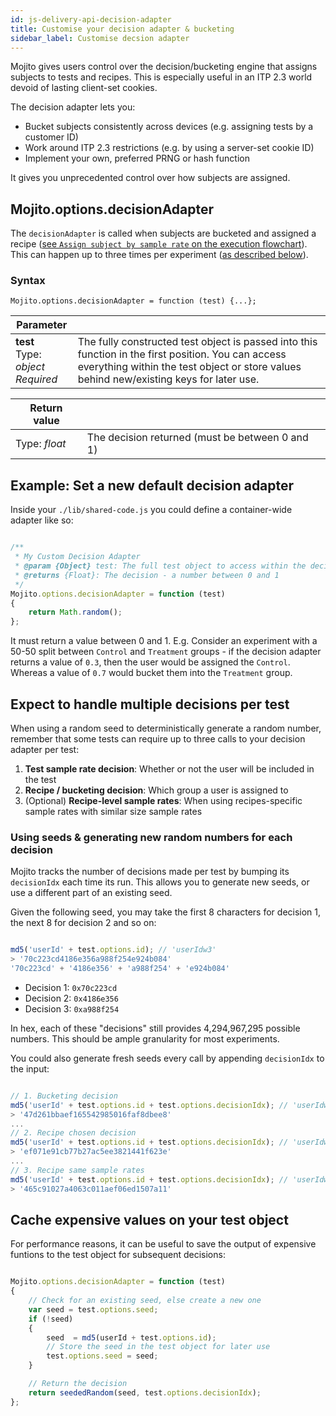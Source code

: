 ```yaml
---
id: js-delivery-api-decision-adapter
title: Customise your decision adapter & bucketing
sidebar_label: Customise decsion adapter
---
```

Mojito gives users control over the decision/bucketing engine that assigns subjects to tests and recipes. This is especially useful in an ITP 2.3 world devoid of lasting client-set cookies.

The decision adapter lets you:

-   Bucket subjects consistently across devices (e.g. assigning tests by a customer ID)
-   Work around ITP 2.3 restrictions (e.g. by using a server-set cookie ID)
-   Implement your own, preferred PRNG or hash function

It gives you unprecedented control over how subjects are assigned.

## Mojito.options.decisionAdapter

The `decisionAdapter` is called when subjects are bucketed and assigned a recipe ([see `Assign subject by sample rate` on the execution flowchart](js-delivery-api-execution-order#split-test-object-execution-flowchart)). This can happen up to three times per experiment ([as described below](#expect-to-handle-multiple-decisions-per-test)).

### Syntax

`Mojito.options.decisionAdapter = function (test) {...};`

| Parameter                                    |                                                                                                                                                                                                |
| -------------------------------------------- | ---------------------------------------------------------------------------------------------------------------------------------------------------------------------------------------------- |
| **test** <br /> Type: _object_ <br /> _Required_ | The fully constructed test object is passed into this function in the first position. You can access everything within the test object or store values behind new/existing keys for later use. |

| Return value  |                                                 |
| ------------- | ----------------------------------------------- |
| Type: _float_ | The decision returned (must be between 0 and 1) |

## Example: Set a new default decision adapter

Inside your `./lib/shared-code.js` you could define a container-wide adapter like so:

```js

/**
 * My Custom Decision Adapter
 * @param {Object} test: The full test object to access within the decisionAdapter
 * @returns {Float}: The decision - a number between 0 and 1
 */
Mojito.options.decisionAdapter = function (test)
{
    return Math.random();
};

```

It must return a value between 0 and 1. E.g. Consider an experiment with a 50-50 split between `Control` and `Treatment` groups - if the decision adapter returns a value of `0.3`, then the user would be assigned the `Control`. Whereas a value of `0.7` would bucket them into the `Treatment` group.

## Expect to handle multiple decisions per test

When using a random seed to deterministically generate a random number, remember that some tests can require up to three calls to your decision adapter per test:

1.  **Test sample rate decision**: Whether or not the user will be included in the test
2.  **Recipe / bucketing decision**: Which group a user is assigned to
3.  (Optional) **Recipe-level sample rates**: When using recipes-specific sample rates with similar size sample rates

### Using seeds & generating new random numbers for each decision

Mojito tracks the number of decisions made per test by bumping its `decisionIdx` each time its run. This allows you to generate new seeds, or use a different part of an existing seed. 

Given the following seed, you may take the first 8 characters for decision 1, the next 8 for decision 2 and so on:

```js

md5('userId' + test.options.id); // 'userIdw3'
> '70c223cd4186e356a988f254e924b084'
'70c223cd' + '4186e356' + 'a988f254' + 'e924b084'

```

-   Decision 1: `0x70c223cd`
-   Decision 2: `0x4186e356`
-   Decision 3: `0xa988f254`

In hex, each of these "decisions" still provides 4,294,967,295 possible numbers. This should be ample granularity for most experiments.

You could also generate fresh seeds every call by appending `decisionIdx` to the input:

```js

// 1. Bucketing decision
md5('userId' + test.options.id + test.options.decisionIdx); // 'userIdw30'
> '47d261bbaef165542985016faf8dbee8'
...
// 2. Recipe chosen decision
md5('userId' + test.options.id + test.options.decisionIdx); // 'userIdw31'
> 'ef071e91cb77b27ac5ee3821441f623e'
...
// 3. Recipe same sample rates
md5('userId' + test.options.id + test.options.decisionIdx); // 'userIdw32'
> '465c91027a4063c011aef06ed1507a11'

```

## Cache expensive values on your test object

For performance reasons, it can be useful to save the output of expensive funtions to the test object for subsequent decisions:

```js

Mojito.options.decisionAdapter = function (test)
{
    // Check for an existing seed, else create a new one
    var seed = test.options.seed;
    if (!seed)
    {
        seed  = md5(userId + test.options.id);
        // Store the seed in the test object for later use
        test.options.seed = seed;
    }

    // Return the decision
    return seededRandom(seed, test.options.decisionIdx);
};

```
